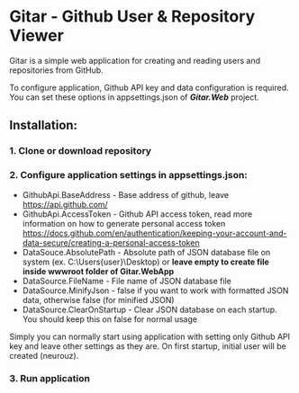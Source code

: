 # Gitar - Github User & Repository Viewer

Gitar is a simple web application for creating and reading users and repositories from GitHub.

To configure application, Github API key and data configuration is required. You can set these options in appsettings.json of ***Gitar.Web*** project.

## Installation:

### 1. Clone or download repository
### 2. Configure application settings in appsettings.json:
- GithubApi.BaseAddress - Base address of github, leave https://api.github.com/
- GithubApi.AccessToken - Github API access token, read more information on how to generate personal access token https://docs.github.com/en/authentication/keeping-your-account-and-data-secure/creating-a-personal-access-token
- DataSouce.AbsolutePath - Absolute path of JSON database file on system (ex. C:\Users\{user}\Desktop) or **leave empty to create file inside wwwroot folder of Gitar.WebApp**
- DataSource.FileName - File name of JSON database file
- DataSource.MinifyJson - false if you want to work with formatted JSON data, otherwise false (for minified JSON)
- DataSource.ClearOnStartup - Clear JSON database on each startup. You should keep this on false for normal usage

Simply you can normally start using application with setting only Github API key and leave other settings as they are.
On first startup, initial user will be created (neurouz). 

### 3. Run application
